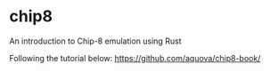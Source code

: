 # chip8
An introduction to Chip-8 emulation using Rust

Following the tutorial below:
https://github.com/aquova/chip8-book/